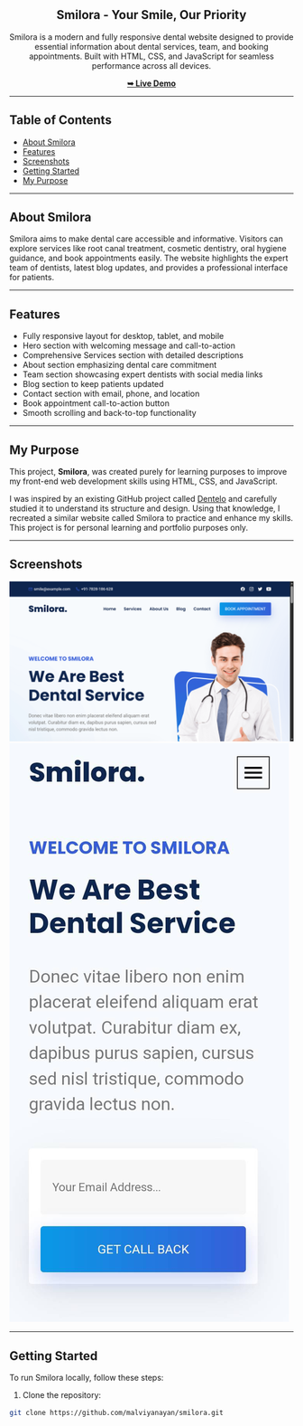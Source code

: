 <div align="center">

<br />
<br />

<h2 align="center">Smilora - Your Smile, Our Priority</h2>

Smilora is a modern and fully responsive dental website designed to provide essential information about dental services, team, and booking appointments. Built with HTML, CSS, and JavaScript for seamless performance across all devices.

<!-- Live demo link opens in new tab -->

<a href="https://smilora.netlify.app/" target="_blank" rel="noopener noreferrer"><strong>➥ Live Demo</strong></a>

</div>

---

## Table of Contents

- [About Smilora](#about-smilora)
- [Features](#features)
- [Screenshots](#screenshots)
- [Getting Started](#getting-started)
- [My Purpose](#my-purpose)

---

## About Smilora

Smilora aims to make dental care accessible and informative. Visitors can explore services like root canal treatment, cosmetic dentistry, oral hygiene guidance, and book appointments easily. The website highlights the expert team of dentists, latest blog updates, and provides a professional interface for patients.

---

## Features

- Fully responsive layout for desktop, tablet, and mobile
- Hero section with welcoming message and call-to-action
- Comprehensive Services section with detailed descriptions
- About section emphasizing dental care commitment
- Team section showcasing expert dentists with social media links
- Blog section to keep patients updated
- Contact section with email, phone, and location
- Book appointment call-to-action button
- Smooth scrolling and back-to-top functionality

---

## My Purpose

This project, **Smilora**, was created purely for learning purposes to improve my front-end web development skills using HTML, CSS, and JavaScript.

I was inspired by an existing GitHub project called [Dentelo](https://github.com/codewithsadee/dentelo) and carefully studied it to understand its structure and design. Using that knowledge, I recreated a similar website called Smilora to practice and enhance my skills.  
This project is for personal learning and portfolio purposes only.

---

## Screenshots

![Smilora Desktop](./readme-images/desktop.png "Desktop View")  
![Smilora Mobile](./readme-images/mobile.jpeg "Mobile View")

---

## Getting Started

To run Smilora locally, follow these steps:

1. Clone the repository:

```bash
git clone https://github.com/malviyanayan/smilora.git
```
